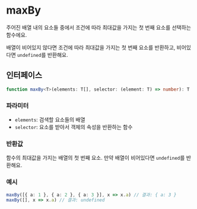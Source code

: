 # maxBy

주어진 배열 내의 요소들 중에서 조건에 따라 최대값을 가지는 첫 번째 요소를 선택하는 함수에요.

배열이 비어있지 않다면 조건에 따라 최대값을 가지는 첫 번째 요소를 반환하고, 비어있다면 `undefined`를 반환해요.

## 인터페이스

```typescript
function maxBy<T>(elements: T[], selector: (element: T) => number): T | undefined
```

### 파라미터

- `elements`: 검색할 요소들의 배열
- `selector`: 요소를 받아서 객체의 속성을 반환하는 함수

### 반환값

함수의 최대값을 가지는 배열의 첫 번째 요소. 만약 배열이 비어있다면 `undefined`를 반환해요.

### 예시

```typescript
maxBy([{ a: 1 }, { a: 2 }, { a: 3 }], x => x.a) // 결과: { a: 3 }
maxBy([], x => x.a) // 결과: undefined
```

